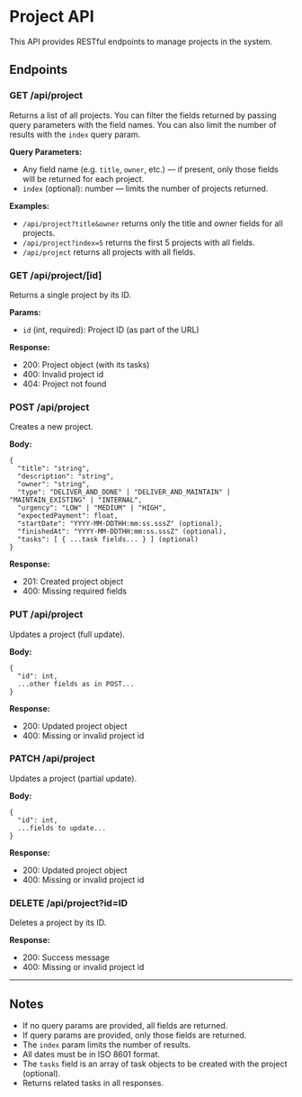 # Project API

This API provides RESTful endpoints to manage projects in the system.

## Endpoints

### GET /api/project

Returns a list of all projects. You can filter the fields returned by passing query parameters with the field names. You can also limit the number of results with the `index` query param.

**Query Parameters:**

- Any field name (e.g. `title`, `owner`, etc.) — if present, only those fields will be returned for each project.
- `index` (optional): number — limits the number of projects returned.

**Examples:**

- `/api/project?title&owner` returns only the title and owner fields for all projects.
- `/api/project?index=5` returns the first 5 projects with all fields.
- `/api/project` returns all projects with all fields.

### GET /api/project/[id]

Returns a single project by its ID.

**Params:**

- `id` (int, required): Project ID (as part of the URL)

**Response:**

- 200: Project object (with its tasks)
- 400: Invalid project id
- 404: Project not found

### POST /api/project

Creates a new project.

**Body:**

```
{
  "title": "string",
  "description": "string",
  "owner": "string",
  "type": "DELIVER_AND_DONE" | "DELIVER_AND_MAINTAIN" | "MAINTAIN_EXISTING" | "INTERNAL",
  "urgency": "LOW" | "MEDIUM" | "HIGH",
  "expectedPayment": float,
  "startDate": "YYYY-MM-DDTHH:mm:ss.sssZ" (optional),
  "finishedAt": "YYYY-MM-DDTHH:mm:ss.sssZ" (optional),
  "tasks": [ { ...task fields... } ] (optional)
}
```

**Response:**

- 201: Created project object
- 400: Missing required fields

### PUT /api/project

Updates a project (full update).

**Body:**

```
{
  "id": int,
  ...other fields as in POST...
}
```

**Response:**

- 200: Updated project object
- 400: Missing or invalid project id

### PATCH /api/project

Updates a project (partial update).

**Body:**

```
{
  "id": int,
  ...fields to update...
}
```

**Response:**

- 200: Updated project object
- 400: Missing or invalid project id

### DELETE /api/project?id=ID

Deletes a project by its ID.

**Response:**

- 200: Success message
- 400: Missing or invalid project id

---

## Notes

- If no query params are provided, all fields are returned.
- If query params are provided, only those fields are returned.
- The `index` param limits the number of results.
- All dates must be in ISO 8601 format.
- The `tasks` field is an array of task objects to be created with the project (optional).
- Returns related tasks in all responses.
